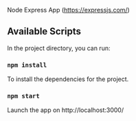 Node Express App (https://expressjs.com/)

## Available Scripts

In the project directory, you can run:

### `npm install`

To install the dependencies for the project.

### `npm start`

Launch the app on http://localhost:3000/
